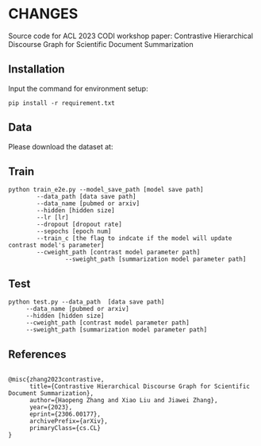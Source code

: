 # CHANGES
Source code for ACL 2023 CODI workshop paper: Contrastive Hierarchical Discourse Graph for Scientific Document Summarization



## Installation

Input the command for environment setup:

```
pip install -r requirement.txt
```



## Data

Please download the dataset at:



## Train

```
python train_e2e.py --model_save_path [model save path] 
		--data_path [data save path]
		--data_name [pubmed or arxiv] 
		--hidden [hidden size] 
		--lr [lr] 
		--dropout [dropout rate] 
		--sepochs [epoch num] 
		--train_c [the flag to indcate if the model will update contrast model's parameter]
		--cweight_path [contrast model parameter path] 
                --sweight_path [summarization model parameter path]
```



## Test

```
python test.py --data_path  [data save path]
	 --data_name [pubmed or arxiv] 
	 --hidden [hidden size] 
	 --cweight_path [contrast model parameter path] 
	 --sweight_path [summarization model parameter path]
```

## References

```

@misc{zhang2023contrastive,
      title={Contrastive Hierarchical Discourse Graph for Scientific Document Summarization}, 
      author={Haopeng Zhang and Xiao Liu and Jiawei Zhang},
      year={2023},
      eprint={2306.00177},
      archivePrefix={arXiv},
      primaryClass={cs.CL}
}
